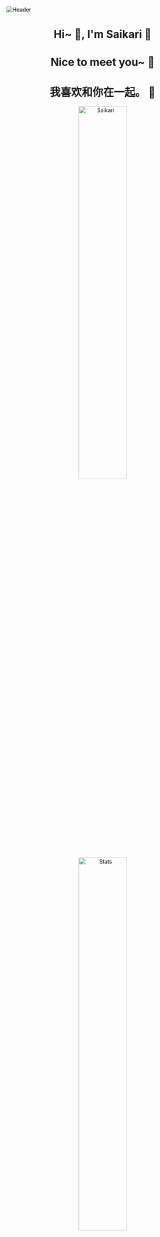 <img src="https://camo.githubusercontent.com/fe74bd124e20161c5650071275a19286724967d401144f1ce8ced93bccfda58e/68747470733a2f2f63617073756c652d72656e6465722e76657263656c2e6170702f6170693f747970653d576176696e6726636f6c6f723d74696d654772616469656e74266865696768743d32303026616e696d6174696f6e3d66616465496e2673656374696f6e3d68656164657226746578743d48616c6f6f2d5468697369732d58434154494e472d492d4c4f56452d5526666f6e7453697a653d3335" alt="Header" data-canonical-src="https://capsule-render.vercel.app/api?type=Waving&amp;color=timeGradient&amp;height=200&amp;animation=fadeIn&amp;section=header&amp;text=🇨🇳&amp;fontSize=24" style="max-width: 100%;">
<h1 align="center">Hi~ 👋, I'm Saikari 📕 </h1>
<h1 align="center">Nice to meet you~ 📝</h1>
<h1 align="center"> 我喜欢和你在一起。 💞</h1>
<p align="center"> <img src="https://komarev.com/ghpvc/?username=Saikari&label=Profile%20views&color=F643D2&style=flat" alt="Saikari"  width=50%/> </p>
<p align="center"> <img alt="Stats" src="https://github-readme-stats.vercel.app/api?username=Saikari&count_private=true&show_icons=true&show_icons=true&theme=dracula" width=50% /> </p>
<p align="center"> <img alt="Stats2" src="https://github-readme-streak-stats.herokuapp.com/?user=Saikari&theme=dracula"  width=50%/> </p>
<p align="center"> <img alt="Languages" src="https://github-readme-stats.vercel.app/api/top-langs/?username=Saikari&layout=compact&langs_count=10&show_icons=true&theme=dracula" width=50% /> </p>
<p align="center"><a align="center" href="https://discord.com/users/994156394129403937"><img src="https://lanyard.cnrad.dev/api/994156394129403937?borderRadius=20px&bg=#282A36" alt="Discord"  width=50% /></a></p>
